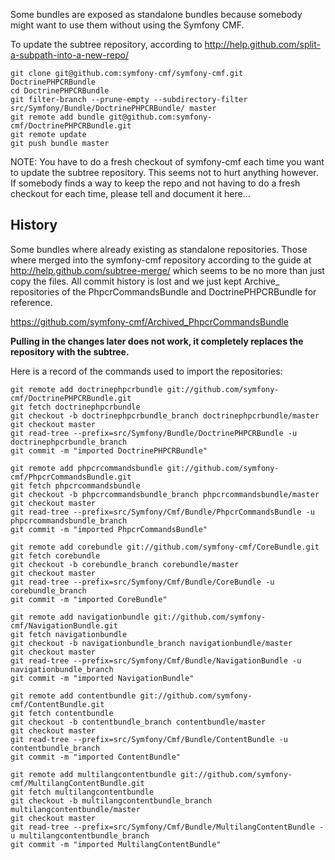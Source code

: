 Some bundles are exposed as standalone bundles because somebody might want to
use them without using the Symfony CMF.

To update the subtree repository, according to
http://help.github.com/split-a-subpath-into-a-new-repo/

    git clone git@github.com:symfony-cmf/symfony-cmf.git DoctrinePHPCRBundle
    cd DoctrinePHPCRBundle
    git filter-branch --prune-empty --subdirectory-filter src/Symfony/Bundle/DoctrinePHPCRBundle/ master
    git remote add bundle git@github.com:symfony-cmf/DoctrinePHPCRBundle.git
    git remote update
    git push bundle master

NOTE: You have to do a fresh checkout of symfony-cmf each time you want to
update the subtree repository. This seems not to hurt anything however.
If somebody finds a way to keep the repo and not having to do a fresh checkout
for each time, please tell and document it here...


## History

Some bundles where already existing as standalone repositories. Those where
merged into the symfony-cmf repository according to the guide at
http://help.github.com/subtree-merge/ which seems to be no more than just copy
the files. All commit history is lost and we just kept Archive_ repositories
of the PhpcrCommandsBundle and DoctrinePHPCRBundle for reference.

https://github.com/symfony-cmf/Archived_PhpcrCommandsBundle

**Pulling in the changes later does not work, it completely replaces the
repository with the subtree.**

Here is a record of the commands used to import the repositories:

    git remote add doctrinephpcrbundle git://github.com/symfony-cmf/DoctrinePHPCRBundle.git
    git fetch doctrinephpcrbundle
    git checkout -b doctrinephpcrbundle_branch doctrinephpcrbundle/master
    git checkout master
    git read-tree --prefix=src/Symfony/Bundle/DoctrinePHPCRBundle -u doctrinephpcrbundle_branch
    git commit -m "imported DoctrinePHPCRBundle"

    git remote add phpcrcommandsbundle git://github.com/symfony-cmf/PhpcrCommandsBundle.git
    git fetch phpcrcommandsbundle
    git checkout -b phpcrcommandsbundle_branch phpcrcommandsbundle/master
    git checkout master
    git read-tree --prefix=src/Symfony/Cmf/Bundle/PhpcrCommandsBundle -u phpcrcommandsbundle_branch
    git commit -m "imported PhpcrCommandsBundle"

    git remote add corebundle git://github.com/symfony-cmf/CoreBundle.git
    git fetch corebundle
    git checkout -b corebundle_branch corebundle/master
    git checkout master
    git read-tree --prefix=src/Symfony/Cmf/Bundle/CoreBundle -u corebundle_branch
    git commit -m "imported CoreBundle"

    git remote add navigationbundle git://github.com/symfony-cmf/NavigationBundle.git
    git fetch navigationbundle
    git checkout -b navigationbundle_branch navigationbundle/master
    git checkout master
    git read-tree --prefix=src/Symfony/Cmf/Bundle/NavigationBundle -u navigationbundle_branch
    git commit -m "imported NavigationBundle"

    git remote add contentbundle git://github.com/symfony-cmf/ContentBundle.git
    git fetch contentbundle
    git checkout -b contentbundle_branch contentbundle/master
    git checkout master
    git read-tree --prefix=src/Symfony/Cmf/Bundle/ContentBundle -u contentbundle_branch
    git commit -m "imported ContentBundle"

    git remote add multilangcontentbundle git://github.com/symfony-cmf/MultilangContentBundle.git
    git fetch multilangcontentbundle
    git checkout -b multilangcontentbundle_branch multilangcontentbundle/master
    git checkout master
    git read-tree --prefix=src/Symfony/Cmf/Bundle/MultilangContentBundle -u multilangcontentbundle_branch
    git commit -m "imported MultilangContentBundle"
